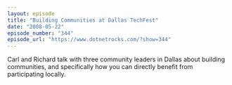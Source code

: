 ```yaml
---
layout: episode
title: "Building Communities at Dallas TechFest"
date: "2008-05-22"
episode_number: "344"
episode_url: "https://www.dotnetrocks.com/?show=344"
---
```


Carl and Richard talk with three community leaders in Dallas about building communities, and specifically how you can directly benefit from participating locally.
